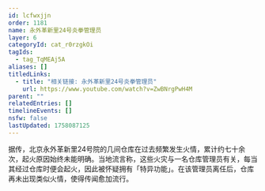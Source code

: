 ```yaml
---
id: lcfwxjjn
order: 1181
name: 永外革新里24号炎拳管理员
layer: 6
categoryId: cat_r0rzgkOi
tagIds:
  - tag_TqMEAj5A
aliases: []
titledLinks:
  - title: "相关链接: 永外革新里24号炎拳管理员"
    url: https://www.youtube.com/watch?v=ZwBNrgPwH4M
parent: ""
relatedEntries: []
timelineEvents: []
nsfw: false
lastUpdated: 1758087125
---
```


据传，北京永外革新里24号院的几间仓库在过去频繁发生火情，累计约七十余次，起火原因始终未能明确。当地流言称，这些火灾与一名仓库管理员有关，每当其经过仓库时便会起火，因此被怀疑拥有「特异功能」。在该管理员离任后，仓库再未出现类似火情，使得传闻愈加流行。